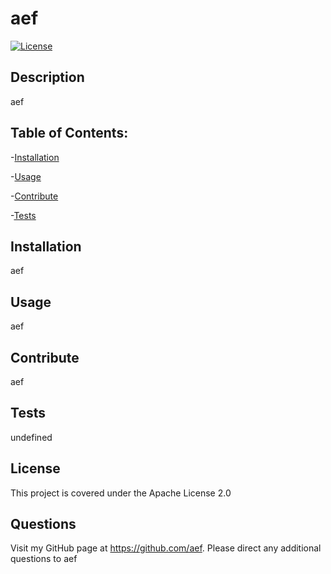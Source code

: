 # aef

[![License](https://img.shields.io/badge/License-Apache_2.0-blue.svg)](https://opensource.org/licenses/Apache-2.0)

## Description



aef

## Table of Contents:

-[Installation](#installation)

-[Usage](#usage)

-[Contribute](#contribute)

-[Tests](#test)


## Installation

aef

## Usage

aef

## Contribute

aef

## Tests

undefined

## License

This project is covered under the Apache License 2.0

## Questions

Visit my GitHub page at https://github.com/aef. 
Please direct any additional questions to aef